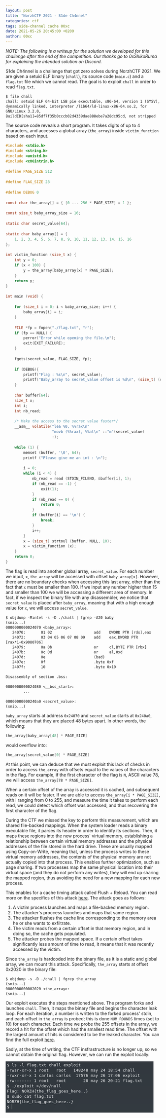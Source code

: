 ```yaml
---
layout: post
title: "NorzhCTF 2021 - S1de Ch4nnel"
categories: ctf
tags: side-channel cache 00xc
date: 2021-05-26 20:45:00 +0200
author: 00xc
---
```


*NOTE: The following is a writeup for the solution we developed for this challenge after the end of the competition. Our thanks go to 0xShikoRuma for explaining the intended solution on Discord.*

S1de Ch4nnel is a challenge that got zero solves during NorzhCTF 2021. We are given a setuid ELF binary (`chall`), its source code (`main.c`) and a `flag.txt` file which we cannot read. The goal is to exploit `chall` in order to read `flag.txt`.

```
$ file chall 
chall: setuid ELF 64-bit LSB pie executable, x86-64, version 1 (SYSV), dynamically linked, interpreter /lib64/ld-linux-x86-64.so.2, for GNU/Linux 3.2.0, BuildID[sha1]=85df7f35b0cccb02d4339dae888ebe7a28dc95cd, not stripped
```

The source code reveals a short program. It takes digits of up to 4 characters, and accesses a global array (`the_array`) inside `victim_function` based on each input.

```c
#include <stdio.h>
#include <string.h>
#include <unistd.h>
#include <x86intrin.h>

#define PAGE_SIZE 512

#define FLAG_SIZE 28

#define DEBUG 0

const char the_array[] = { [0 ... 256 * PAGE_SIZE] = 1 };

const size_t baby_array_size = 16;

static char secret_value[64];

static char baby_array[] = {
    1, 2, 3, 4, 5, 6, 7, 8, 9, 10, 11, 12, 13, 14, 15, 16
};

int victim_function (size_t x) {
    int y = 0;
    if (x < 100) {
        y = the_array[baby_array[x] * PAGE_SIZE];
    }
    return y;
}

int main (void) {

    for (size_t i = 0; i < baby_array_size; i++) {
        baby_array[i] = i;
    }

    FILE *fp = fopen("./flag.txt", "r");
    if (fp == NULL) {
        perror("Error while opening the file.\n");
        exit(EXIT_FAILURE);
    }

    fgets(secret_value, FLAG_SIZE, fp);

    if (DEBUG){
        printf("Flag : %s\n", secret_value);
        printf("Baby_array to secret_value offset is %d\n", (size_t) (secret_value - baby_array));
    }

    char buffer[64];
    size_t x;
    int i;
    int nb_read;

    /* Make the access to the secret value faster*/
    __asm__ volatile("lea %0, %%rax\n"
                     "movb (%%rax), %%al\n" ::"m"(secret_value)
                     :);
    
    while (1) {
        memset (buffer, '\0', 64);
        printf ("Please give me an int : \n");

        i = 0;
        while (i < 4) {
            nb_read = read (STDIN_FILENO, &buffer[i], 1);
            if (nb_read == -1) {
                exit(1);
            }
            if (nb_read == 0) {
                return 0;
            }
            if (buffer[i] == '\n') {
                break;
            }
            i++;
        }
        x = (size_t) strtoul (buffer, NULL, 10);
        x = victim_function (x);
    }
    return 0;
}
```

The flag is read into another global array, `secret_value`. For each number we input, `x`, `the_array` will be accessed with offset `baby_array[x]`. However, there are no boundary checks when accessing this last array, other than the fact that `x` must be smaller than 100. If we input any number higher than 15 and smaller than 100 we will be accessing a different area of memory. In fact, if we inspect the binary file with any disassembler, we notice that `secret_value` is placed after `baby_array`, meaning that with a high enough value for `x`, we will access `secret_value`.

```
$ objdump -Mintel -s -D ./chall | fgrep -A20 baby
(snip...)
0000000000024070 <baby_array>:
   24070:       01 02                   add    DWORD PTR [rdx],eax
   24072:       03 04 05 06 07 08 09    add    eax,DWORD PTR [rax*1+0x9080706]
   24079:       0a 0b                   or     cl,BYTE PTR [rbx]
   2407b:       0c 0d                   or     al,0xd
   2407d:       0e                      (bad)  
   2407e:       0f                      .byte 0xf
   2407f:       10                      .byte 0x10

Disassembly of section .bss:

0000000000024080 <__bss_start>:
        ...

00000000000240a0 <secret_value>:
(snip...)
```

`baby_array` starts at address `0x24070` and `secret_value` starts at `0x240a0`, which means that they are placed 48 bytes apart. In other words, the following:

```c
the_array[baby_array[48] * PAGE_SIZE]
```

would overflow into:

```c
the_array[secret_value[0] * PAGE_SIZE]
```

At this point, we can deduce that we must exploit this lack of checks in order to access `the_array` with offsets equal to the values of the characters in the flag. For example, if the first character of the flag is `N`, ASCII value 78, we will access `the_array[78 * PAGE_SIZE]`.

When a certain offset of the array is accessed it is cached, and subsequent reads on it will be faster. If we are able to access `the_array[i * PAGE_SIZE]`, with i ranging from 0 to 255, and measure the time it takes to perform each read, we could detect which offset was accessed, and thus recovering the first character of the flag.

During the CTF we missed the key to perform this measurement, which are shared file-backed mappings. When the system loader reads a binary executable file, it parses its header in order to identify its sections. Then, it maps these regions into the new process' virtual memory, establishing a relationship between certain virtual memory addresses and the physical addresses of the file stored in the hard drive. These are usually mapped using Copy-on-Write, meaning that, unless the process writes to these virtual memory addresses, the contents of the physical memory are not actually copied into that process. This enables further optimization, such as page sharing. If two processes map the same physical location into their virtual space (and they do not perform any writes), they will end up sharing the mapped region, thus avoiding the need for a new mapping for each new process.

This enables for a cache timing attack called Flush + Reload. You can read more on the specifics of this attack [here](https://eprint.iacr.org/2013/448.pdf). The attack goes as follows:

1. A victim process launches and maps a file-backed memory region.
2. The attacker's proccess launches and maps that same region.
3. The attacker flushes the cache line corresponding to the memory area he or she wants to exfiltrate.
4. The victim reads from a certain offset in that memory region, and in doing so, the cache gets populated.
5. The attacker probes the mapped space. If a certain offset takes significantly less amount of time to read, it means that it was recently accessed by the victim.

Since `the_array` is hardcoded into the binary file, as it is a static and global array, we can mount this attack. Specifically, `the_array` starts at offset 0x2020 in the binary file:
```
$ objdump -s -D ./chall | fgrep the_array
(snip...)
0000000000002020 <the_array>:
(snip...)
```

Our exploit executes the steps mentioned above. The program forks and launches `chall`. Then, it maps the binary file and begins the character leak loop. For each iteration, a number is written to the forked process' stdin, and each offset in `the_array` is probed; this is done `NUM_ROUNDS` times (set to 10) for each character. Each time we probe the 255 offsets in the array, we record a hit for the offset which had the smallest read time. The offset with the largest amount of hits is considered to be the leaked character. You can find the full exploit [here](https://gist.github.com/00xc/b62e0fbe3c29e5a78782c622ed48568f).

Sadly, at the time of writing, the CTF insfrastructure is no longer up, so we cannot obtain the original flag. However, we can run the exploit locally:

![](exploit.png)
